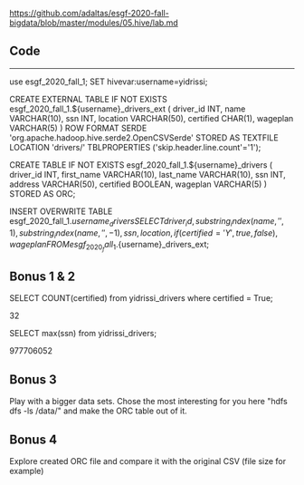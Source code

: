 https://github.com/adaltas/esgf-2020-fall-bigdata/blob/master/modules/05.hive/lab.md

Code
--------------
--------------
use esgf_2020_fall_1;
SET hivevar:username=yidrissi;


CREATE EXTERNAL TABLE IF NOT EXISTS esgf_2020_fall_1.${username}_drivers_ext (
  driver_id INT,
  name VARCHAR(10),
  ssn INT,
  location VARCHAR(50),
  certified CHAR(1),
  wageplan VARCHAR(5)
)
ROW FORMAT SERDE 'org.apache.hadoop.hive.serde2.OpenCSVSerde'
STORED AS TEXTFILE
LOCATION 'drivers/'
TBLPROPERTIES ('skip.header.line.count'='1');


CREATE TABLE IF NOT EXISTS esgf_2020_fall_1.${username}_drivers (
  driver_id INT,
  first_name VARCHAR(10),
  last_name VARCHAR(10),
  ssn INT,
  address VARCHAR(50),
  certified BOOLEAN,
  wageplan VARCHAR(5)
)
STORED AS ORC;


INSERT OVERWRITE TABLE esgf_2020_fall_1.${username}_drivers
SELECT 
  driver_id,
  substring_index(name, ' ', 1),
  substring_index(name, ' ', -1),
  ssn,
  location,
  if(certified='Y', true, false),
  wageplan
FROM esgf_2020_fall_1.${username}_drivers_ext;

Bonus 1 & 2
-----------------
SELECT COUNT(certified) from yidrissi_drivers where certified = True;

32

SELECT max(ssn) from yidrissi_drivers;

977706052

Bonus 3
-----------------
 Play with a bigger data sets. Chose the most interesting for you here "hdfs dfs -ls /data/" and make the ORC table out of it.




Bonus 4
-----------------
 Explore created ORC file and compare it with the original CSV (file size for example)




